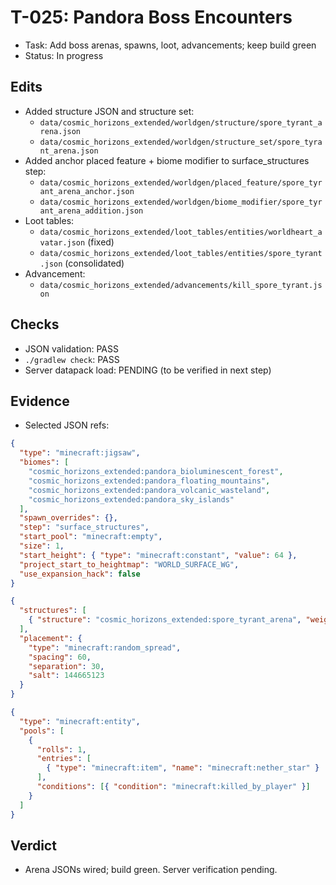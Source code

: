 # T-025: Pandora Boss Encounters

- Task: Add boss arenas, spawns, loot, advancements; keep build green
- Status: In progress

## Edits

- Added structure JSON and structure set:
  - `data/cosmic_horizons_extended/worldgen/structure/spore_tyrant_arena.json`
  - `data/cosmic_horizons_extended/worldgen/structure_set/spore_tyrant_arena.json`
- Added anchor placed feature + biome modifier to surface_structures step:
  - `data/cosmic_horizons_extended/worldgen/placed_feature/spore_tyrant_arena_anchor.json`
  - `data/cosmic_horizons_extended/worldgen/biome_modifier/spore_tyrant_arena_addition.json`
- Loot tables:
  - `data/cosmic_horizons_extended/loot_tables/entities/worldheart_avatar.json` (fixed)
  - `data/cosmic_horizons_extended/loot_tables/entities/spore_tyrant.json` (consolidated)
- Advancement:
  - `data/cosmic_horizons_extended/advancements/kill_spore_tyrant.json`

## Checks

- JSON validation: PASS
- `./gradlew check`: PASS
- Server datapack load: PENDING (to be verified in next step)

## Evidence

- Selected JSON refs:

```1:20:forge/src/main/resources/data/cosmic_horizons_extended/worldgen/structure/spore_tyrant_arena.json
{
  "type": "minecraft:jigsaw",
  "biomes": [
    "cosmic_horizons_extended:pandora_bioluminescent_forest",
    "cosmic_horizons_extended:pandora_floating_mountains",
    "cosmic_horizons_extended:pandora_volcanic_wasteland",
    "cosmic_horizons_extended:pandora_sky_islands"
  ],
  "spawn_overrides": {},
  "step": "surface_structures",
  "start_pool": "minecraft:empty",
  "size": 1,
  "start_height": { "type": "minecraft:constant", "value": 64 },
  "project_start_to_heightmap": "WORLD_SURFACE_WG",
  "use_expansion_hack": false
}
```

```1:14:forge/src/main/resources/data/cosmic_horizons_extended/worldgen/structure_set/spore_tyrant_arena.json
{
  "structures": [
    { "structure": "cosmic_horizons_extended:spore_tyrant_arena", "weight": 1 }
  ],
  "placement": {
    "type": "minecraft:random_spread",
    "spacing": 60,
    "separation": 30,
    "salt": 144665123
  }
}
```

```1:13:forge/src/main/resources/data/cosmic_horizons_extended/loot_tables/entities/spore_tyrant.json
{
  "type": "minecraft:entity",
  "pools": [
    {
      "rolls": 1,
      "entries": [
        { "type": "minecraft:item", "name": "minecraft:nether_star" }
      ],
      "conditions": [{ "condition": "minecraft:killed_by_player" }]
    }
  ]
}
```

## Verdict

- Arena JSONs wired; build green. Server verification pending.
